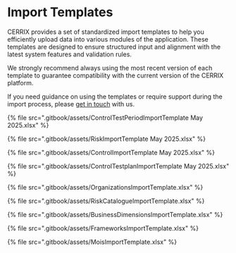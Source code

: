 # Import Templates

CERRIX provides a set of standardized import templates to help you efficiently upload data into various modules of the application. These templates are designed to ensure structured input and alignment with the latest system features and validation rules.

We strongly recommend always using the most recent version of each template to guarantee compatibility with the current version of the CERRIX platform.

If you need guidance on using the templates or require support during the import process, please [get in touch](about-cerrix/getting-support.md) with us.

{% file src=".gitbook/assets/ControlTestPeriodImportTemplate May 2025.xlsx" %}

{% file src=".gitbook/assets/RiskImportTemplate May 2025.xlsx" %}

{% file src=".gitbook/assets/ControlImportTemplate May 2025.xlsx" %}

{% file src=".gitbook/assets/ControlTestplanImportTemplate May 2025.xlsx" %}

{% file src=".gitbook/assets/OrganizationsImportTemplate.xlsx" %}

{% file src=".gitbook/assets/RiskCatalogueImportTemplate.xlsx" %}

{% file src=".gitbook/assets/BusinessDimensionsImportTemplate.xlsx" %}

{% file src=".gitbook/assets/FrameworksImportTemplate.xlsx" %}

{% file src=".gitbook/assets/MoisImportTemplate.xlsx" %}
